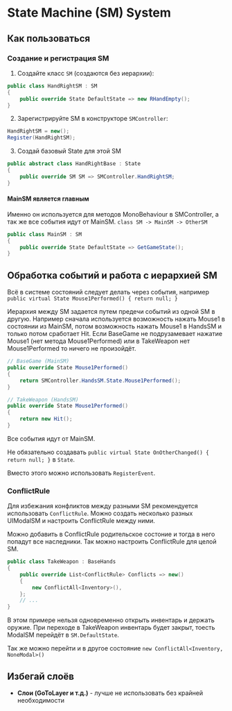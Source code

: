 # State Machine (SM) System

## Как пользоваться

### Создание и регистрация SM

1. Создайте класс `SM` (создаются без иерархии):
```csharp
public class HandRightSM : SM
{
    public override State DefaultState => new RHandEmpty();
}
```

2. Зарегистрируйте SM в конструкторе `SMController`:
```csharp
HandRightSM = new();
Register(HandRightSM);
```

3. Создай базовый State для этой SM
```csharp
public abstract class HandRightBase : State
{
    public override SM SM => SMController.HandRightSM;
}
```


#### MainSM является главным

Именно он используется для методов MonoBehaviour в SMController, а так же все события идут от MainSM. `class SM -> MainSM -> OtherSM`

```csharp
public class MainSM : SM
{
    public override State DefaultState => GetGameState();
}
```

## Обработка событий и работа с иерархией SM

Всё в системе состояний следует делать через события, например `public virtual State Mouse1Performed() { return null; }`

Иерархия между SM задается путем предечи событий из одной SM в другую. Например сначала используется возможность нажать Mouse1 в состоянии из MainSM, потом возможность нажать Mouse1 в HandsSM и только потом сработает Hit. Если BaseGame не подрузамевает нажатие Mouse1 (нет метода Mouse1Performed) или в TakeWeapon нет Mouse1Performed то ничего не произойдёт.

```csharp
// BaseGame (MainSM)
public override State Mouse1Performed()
{
    return SMController.HandsSM.State.Mouse1Performed();
}

// TakeWeapon (HandsSM)
public override State Mouse1Performed()
{
    return new Hit();
}
```

Все события идут от MainSM.

Не обязательно создавать `public virtual State OnOtherChanged() { return null; }` в `State`. 

Вместо этого можно использовать `RegisterEvent`.


### ConflictRule

Для избежания конфликтов между разными SM рекомендуется использовать `ConflictRule`. Можно создать несколько разных UIModalSM и настроить ConflictRule между ними.

Можно добавить в ConflictRule родительское состоние и тогда в него попадут все наследники. Так можно настроить ConflictRule для целой SM.

```csharp
public class TakeWeapon : BaseHands
{
    public override List<ConflictRule> Conflicts => new()
    {
        new ConflictAll<Inventory>(),
    };
    // ...
}
```

В этом примере нельзя одновременно открыть инвентарь и держать оружие. При переходе в TakeWeapon инвентарь будет закрыт, тоесть ModalSM перейдёт в `SM.DefaultState`. 

Так же можно перейти и в другое состояние `new ConflictAll<Inventory, NoneModal>()`


## Избегай слоёв 

- **Слои (GoToLayer и т.д.)** - лучше не использовать без крайней необходимости
